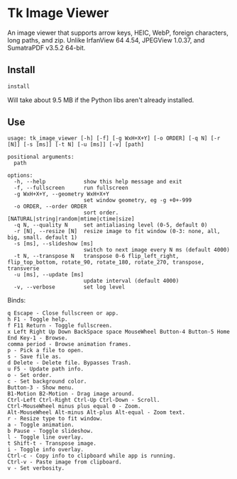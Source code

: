 # Tk Image Viewer

An image viewer that supports arrow keys, HEIC, WebP, foreign characters, long paths, and zip. Unlike IrfanView 64 4.54, JPEGView 1.0.37, and SumatraPDF v3.5.2 64-bit.

## Install

```cmd
install
```

Will take about 9.5 MB if the Python libs aren't already installed.

## Use

```pre
usage: tk_image_viewer [-h] [-f] [-g WxH+X+Y] [-o ORDER] [-q N] [-r [N]] [-s [ms]] [-t N] [-u [ms]] [-v] [path]

positional arguments:
  path

options:
  -h, --help            show this help message and exit
  -f, --fullscreen      run fullscreen
  -g WxH+X+Y, --geometry WxH+X+Y
                        set window geometry, eg -g +0+-999
  -o ORDER, --order ORDER
                        sort order. [NATURAL|string|random|mtime|ctime|size]
  -q N, --quality N     set antialiasing level (0-5, default 0)
  -r [N], --resize [N]  resize image to fit window (0-3: none, all, big, small. default 1)
  -s [ms], --slideshow [ms]
                        switch to next image every N ms (default 4000)
  -t N, --transpose N   transpose 0-6 flip_left_right, flip_top_bottom, rotate_90, rotate_180, rotate_270, transpose, transverse
  -u [ms], --update [ms]
                        update interval (default 4000)
  -v, --verbose         set log level
```

Binds:

```pre
q Escape - Close fullscreen or app.
h F1 - Toggle help.
f F11 Return - Toggle fullscreen.
x Left Right Up Down BackSpace space MouseWheel Button-4 Button-5 Home End Key-1 - Browse.
comma period - Browse animation frames.
p - Pick a file to open.
s - Save file as.
d Delete - Delete file. Bypasses Trash.
u F5 - Update path info.
o - Set order.
c - Set background color.
Button-3 - Show menu.
B1-Motion B2-Motion - Drag image around.
Ctrl-Left Ctrl-Right Ctrl-Up Ctrl-Down - Scroll.
Ctrl-MouseWheel minus plus equal 0 - Zoom.
Alt-MouseWheel Alt-minus Alt-plus Alt-equal - Zoom text.
r - Resize type to fit window.
a - Toggle animation.
b Pause - Toggle slideshow.
l - Toggle line overlay.
t Shift-t - Transpose image.
i - Toggle info overlay.
Ctrl-c - Copy info to clipboard while app is running.
Ctrl-v - Paste image from clipboard.
v - Set verbosity.
```
